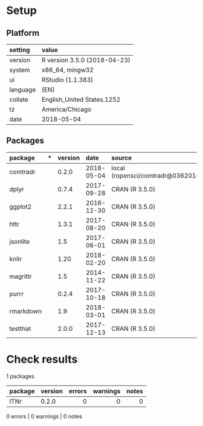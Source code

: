 # Setup

## Platform

|setting  |value                        |
|:--------|:----------------------------|
|version  |R version 3.5.0 (2018-04-23) |
|system   |x86_64, mingw32              |
|ui       |RStudio (1.1.383)            |
|language |(EN)                         |
|collate  |English_United States.1252   |
|tz       |America/Chicago              |
|date     |2018-05-04                   |

## Packages

|package   |*  |version |date       |source                            |
|:---------|:--|:-------|:----------|:---------------------------------|
|comtradr  |   |0.2.0   |2018-05-04 |local (ropensci/comtradr@036201e) |
|dplyr     |   |0.7.4   |2017-09-28 |CRAN (R 3.5.0)                    |
|ggplot2   |   |2.2.1   |2016-12-30 |CRAN (R 3.5.0)                    |
|httr      |   |1.3.1   |2017-08-20 |CRAN (R 3.5.0)                    |
|jsonlite  |   |1.5     |2017-06-01 |CRAN (R 3.5.0)                    |
|knitr     |   |1.20    |2018-02-20 |CRAN (R 3.5.0)                    |
|magrittr  |   |1.5     |2014-11-22 |CRAN (R 3.5.0)                    |
|purrr     |   |0.2.4   |2017-10-18 |CRAN (R 3.5.0)                    |
|rmarkdown |   |1.9     |2018-03-01 |CRAN (R 3.5.0)                    |
|testthat  |   |2.0.0   |2017-12-13 |CRAN (R 3.5.0)                    |

# Check results

1 packages

|package |version | errors| warnings| notes|
|:-------|:-------|------:|--------:|-----:|
|ITNr    |0.2.0   |      0|        0|     0|

0 errors | 0 warnings | 0 notes

